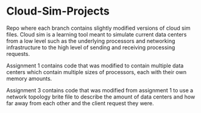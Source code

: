 # Cloud-Sim-Projects
Repo where each branch contains slightly modified versions of cloud sim files. Cloud sim is a learning tool meant to simulate current data centers from a low level such as the underlying processors and networking infrastructure to the high level of sending and receiving processing requests.

Assignment 1 contains code that was modified to contain multiple data centers which contain multiple sizes of processors, each with their own memory amounts.

Assignment 3 contains code that was modified from assignment 1 to use a network topology brite file to describe the amount of data centers and how far away from each other and the client request they were.
